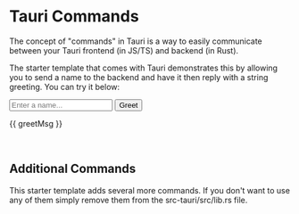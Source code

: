 <script setup lang="ts">
import { ref } from "vue";
import { invoke } from "@tauri-apps/api/core"

const greetMsg = ref("");
const name = ref("");
async function greet() {
  // Learn more about Tauri commands at https://tauri.app/develop/calling-rust/
  greetMsg.value = await invoke("greet", { name: name.value });
}
</script>

# Tauri Commands 

The concept of "commands" in Tauri is a way to easily communicate between your Tauri frontend (in JS/TS) and backend (in Rust).

The starter template that comes with Tauri demonstrates this by allowing you to send a name to the backend and have it then reply with a string greeting. You can try it below:

<form class="row" @submit.prevent="greet">
    <input id="greet-input" v-model="name" placeholder="Enter a name..." ring-purple-500 focus:ring-1 dark:ring-purple-700 bg-gray-50 dark:bg-gray-800 />
    <button type="submit" >Greet</button>
</form>
<p v-if="greetMsg">{{ greetMsg }}</p>
<p v-else>&nbsp;</p>

## Additional Commands

This starter template adds several more commands. If you don't want to use any of them simply remove them from the <pop id="removal" monospaced text="This is where all command are implemented">src-tauri/src/lib.rs</pop> file.



